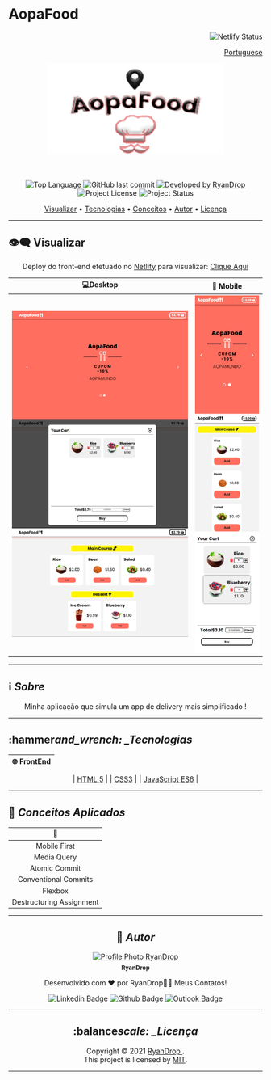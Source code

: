 # AopaFood

<div align="right">

[![Netlify Status](https://api.netlify.com/api/v1/badges/25cac59e-687f-4867-bb3a-21fbf2b21b4f/deploy-status)](https://app.netlify.com/sites/ryan-aopafood/deploys)

</div>

<div align="right">
  
  [Portuguese](README.md)
  
</div>

<div align="center">

  <img alt="aopa-food-app" src="./assets/food-images/aopa-food-logo.png" width="350px" height="180px"/>

</div>

<br>
<br>

<p align="center"> 
  <img alt="Top Language" src="https://img.shields.io/github/languages/top/RyanDrop/AopaFood?color=3498db&style=for-the-badge">
  <img alt="GitHub last commit" src="https://img.shields.io/github/last-commit/RyanDrop/AopaFood?color=3498db&style=for-the-badge&label=Ultimo%20Commit">   
  <a href="https://github.com/RyanDrop">
    <img alt="Developed by RyanDrop" src="https://img.shields.io/badge/Developer-RyanDrop-%3498db?color=3498db&style=for-the-badge&label=Desenvolvedor">
  </a>  
  <img alt="Project License" src="https://img.shields.io/apm/l/vim-mode?style=for-the-badge&label=licen%C3%A7a"/>   
   <img alt="Project Status" src="https://img.shields.io/badge/Concluído-%3498db?color=greem&style=for-the-badge&label=Status">

</p>

<p align="center">
 <a href="#eye_speech_bubble-visualizar">Visualizar</a> •
 <a href="#hammer_and_wrench-tecnologias">Tecnologias</a> • 
 <a href="#brain-conceitos-aplicados">Conceitos</a> •
 <a href="#boy-autor">Autor</a> •
 <a href="#balance_scale-licença">Licença</a>
</p>

---

## :eye_speech_bubble: **Visualizar**

<div align="center">

Deploy do front-end efetuado no [Netlify](https://www.netlify.com/) para visualizar: [Clique Aqui](https://ryandrop-aopafood.netlify.app/)

|                            :computer:Desktop                             |                             :iphone: Mobile                             |
| :----------------------------------------------------------------------: | :---------------------------------------------------------------------: |
| <kbd><img src="assets/food-images/aopa-desktop.png" alt="Tablet"/></kbd> | <kbd><img src="assets/food-images/aopa-mobile.png" alt="Mobile"/></kbd> |

</div>
  
---
## :information_source: _Sobre_

<div align="center">

Minha aplicação que simula um app de delivery mais simplificado !

---

</div>

## :hammer*and_wrench: \_Tecnologias*

<div align="center">

| :globe_with_meridians: FrontEnd |
| :-----------------------------: |

| [HTML 5](https://www.w3schools.com/html/) |
| [CSS3](https://www.w3schools.com/css/) |
| [JavaScript ES6](https://developer.mozilla.org/en-US/docs/Web/JavaScript) |

</div>

---

## :brain: _Conceitos Aplicados_

<div align="center">

|     :page_facing_up:     |
| :----------------------: |
|       Mobile First       |
|       Media Query        |
|      Atomic Commit       |
|   Conventional Commits   |
|         Flexbox          |
| Destructuring Assignment |

---

## :boy: _Autor_

<div align="center">

<a href="https://github.com/RyanDrop">
 <img src="https://avatars.githubusercontent.com/RyanDrop"  width="100px;" alt="Profile Photo RyanDrop"/>
 <br/>
 <sub><b>RyanDrop</b></sub>
</a>

Desenvolvido com ❤️ por RyanDrop👋🏽 Meus Contatos!

[![Linkedin Badge](https://img.shields.io/badge/-RyanDrop?style=flat-square&logo=Linkedin&logoColor=white)](https://www.linkedin.com/in/ryan-on/)
[![Github Badge](https://img.shields.io/badge/-RyanDrop-000?style=flat-square&logo=Github&logoColor=white)](https://github.com/RyanDrop)
[![Outlook Badge](https://img.shields.io/badge/-RyanDrop-0078d4?style=flat-square&logo=microsoft-outlook&logoColor=white)](mailto:ryangithub7509@gmail.com)

</div>

---

## :balance*scale: \_Licença*

<div align="center">

Copyright ©️ 2021 [RyanDrop ](https://github.com/RyanDrop).<br />
This project is licensed by [MIT](./LICENSE).

</div>

---
